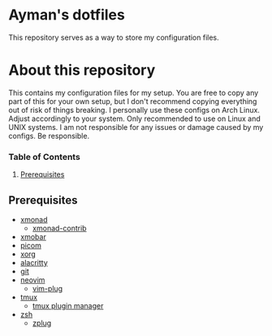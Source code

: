 # Ayman's dotfiles
This repository serves as a way to store my configuration files.

# About this repository
This contains my configuration files for my setup. You are free to copy any part of this for your own setup, but I don't recommend copying everything out of risk of things breaking. I personally use these configs on Arch Linux. Adjust accordingly to your system. Only recommended to use on Linux and UNIX systems. I am not responsible for any issues or damage caused by my configs. Be responsible.

### Table of Contents
1. [Prerequisites](#prerequisites)

## Prerequisites
- [xmonad](https://github.com/xmonad/xmonad)
   - [xmonad-contrib](https://github.com/xmonad/xmonad-contrib)
- [xmobar](https://github.com/jaor/xmobar)
- [picom](https://github.com/yshui/picom)
- [xorg](https://gitlab.freedesktop.org/xorg/xserver)
- [alacritty](https://github.com/alacritty/alacritty)
- [git](https://github.com/git/git)
- [neovim](https://github.com/neovim/neovim)
   - [vim-plug](https://github.com/junegunn/vim-plug)
- [tmux](https://github.com/tmux/tmux)
   - [tmux plugin manager](https://github.com/tmux-plugins/tpm)
- [zsh](https://github.com/zsh-users/zsh)
   - [zplug](https://github.com/zplug/zplug)

